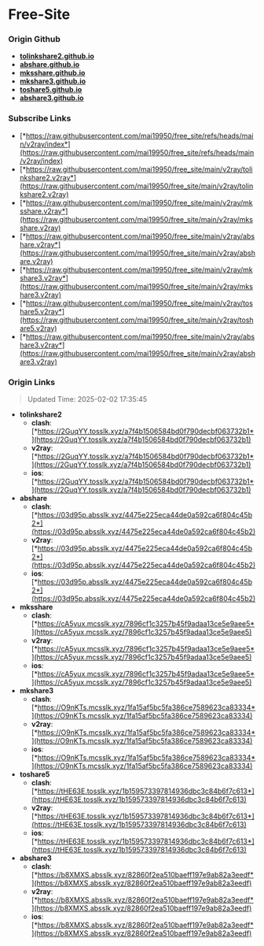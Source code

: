 # Free-Site

### Origin Github

- [**tolinkshare2.github.io**](https://github.com/tolinkshare2/tolinkshare2.github.io)
- [**abshare.github.io**](https://github.com/abshare/abshare.github.io)
- [**mksshare.github.io**](https://github.com/mksshare/mksshare.github.io)
- [**mkshare3.github.io**](https://github.com/mkshare3/mkshare3.github.io)
- [**toshare5.github.io**](https://github.com/toshare5/toshare5.github.io)
- [**abshare3.github.io**](https://github.com/abshare3/abshare3.github.io)

### Subscribe Links

- [*https://raw.githubusercontent.com/mai19950/free_site/refs/heads/main/v2ray/index*](https://raw.githubusercontent.com/mai19950/free_site/refs/heads/main/v2ray/index)
- [*https://raw.githubusercontent.com/mai19950/free_site/main/v2ray/tolinkshare2.v2ray*](https://raw.githubusercontent.com/mai19950/free_site/main/v2ray/tolinkshare2.v2ray)
- [*https://raw.githubusercontent.com/mai19950/free_site/main/v2ray/mksshare.v2ray*](https://raw.githubusercontent.com/mai19950/free_site/main/v2ray/mksshare.v2ray)
- [*https://raw.githubusercontent.com/mai19950/free_site/main/v2ray/abshare.v2ray*](https://raw.githubusercontent.com/mai19950/free_site/main/v2ray/abshare.v2ray)
- [*https://raw.githubusercontent.com/mai19950/free_site/main/v2ray/mkshare3.v2ray*](https://raw.githubusercontent.com/mai19950/free_site/main/v2ray/mkshare3.v2ray)
- [*https://raw.githubusercontent.com/mai19950/free_site/main/v2ray/toshare5.v2ray*](https://raw.githubusercontent.com/mai19950/free_site/main/v2ray/toshare5.v2ray)
- [*https://raw.githubusercontent.com/mai19950/free_site/main/v2ray/abshare3.v2ray*](https://raw.githubusercontent.com/mai19950/free_site/main/v2ray/abshare3.v2ray)

### Origin Links

> Updated Time: 2025-02-02 17:35:45

- **tolinkshare2**
  - **clash**: [*https://2GuqYY.tosslk.xyz/a7f4b1506584bd0f790decbf063732b1*](https://2GuqYY.tosslk.xyz/a7f4b1506584bd0f790decbf063732b1)
  - **v2ray**: [*https://2GuqYY.tosslk.xyz/a7f4b1506584bd0f790decbf063732b1*](https://2GuqYY.tosslk.xyz/a7f4b1506584bd0f790decbf063732b1)
  - **ios**: [*https://2GuqYY.tosslk.xyz/a7f4b1506584bd0f790decbf063732b1*](https://2GuqYY.tosslk.xyz/a7f4b1506584bd0f790decbf063732b1)
- **abshare**
  - **clash**: [*https://03d95p.absslk.xyz/4475e225eca44de0a592ca6f804c45b2*](https://03d95p.absslk.xyz/4475e225eca44de0a592ca6f804c45b2)
  - **v2ray**: [*https://03d95p.absslk.xyz/4475e225eca44de0a592ca6f804c45b2*](https://03d95p.absslk.xyz/4475e225eca44de0a592ca6f804c45b2)
  - **ios**: [*https://03d95p.absslk.xyz/4475e225eca44de0a592ca6f804c45b2*](https://03d95p.absslk.xyz/4475e225eca44de0a592ca6f804c45b2)
- **mksshare**
  - **clash**: [*https://cA5yux.mcsslk.xyz/7896cf1c3257b45f9adaa13ce5e9aee5*](https://cA5yux.mcsslk.xyz/7896cf1c3257b45f9adaa13ce5e9aee5)
  - **v2ray**: [*https://cA5yux.mcsslk.xyz/7896cf1c3257b45f9adaa13ce5e9aee5*](https://cA5yux.mcsslk.xyz/7896cf1c3257b45f9adaa13ce5e9aee5)
  - **ios**: [*https://cA5yux.mcsslk.xyz/7896cf1c3257b45f9adaa13ce5e9aee5*](https://cA5yux.mcsslk.xyz/7896cf1c3257b45f9adaa13ce5e9aee5)
- **mkshare3**
  - **clash**: [*https://O9nKTs.mcsslk.xyz/1fa15af5bc5fa386ce7589623ca83334*](https://O9nKTs.mcsslk.xyz/1fa15af5bc5fa386ce7589623ca83334)
  - **v2ray**: [*https://O9nKTs.mcsslk.xyz/1fa15af5bc5fa386ce7589623ca83334*](https://O9nKTs.mcsslk.xyz/1fa15af5bc5fa386ce7589623ca83334)
  - **ios**: [*https://O9nKTs.mcsslk.xyz/1fa15af5bc5fa386ce7589623ca83334*](https://O9nKTs.mcsslk.xyz/1fa15af5bc5fa386ce7589623ca83334)
- **toshare5**
  - **clash**: [*https://tHE63E.tosslk.xyz/1b159573397814936dbc3c84b6f7c613*](https://tHE63E.tosslk.xyz/1b159573397814936dbc3c84b6f7c613)
  - **v2ray**: [*https://tHE63E.tosslk.xyz/1b159573397814936dbc3c84b6f7c613*](https://tHE63E.tosslk.xyz/1b159573397814936dbc3c84b6f7c613)
  - **ios**: [*https://tHE63E.tosslk.xyz/1b159573397814936dbc3c84b6f7c613*](https://tHE63E.tosslk.xyz/1b159573397814936dbc3c84b6f7c613)
- **abshare3**
  - **clash**: [*https://b8XMXS.absslk.xyz/82860f2ea510baeff197e9ab82a3eedf*](https://b8XMXS.absslk.xyz/82860f2ea510baeff197e9ab82a3eedf)
  - **v2ray**: [*https://b8XMXS.absslk.xyz/82860f2ea510baeff197e9ab82a3eedf*](https://b8XMXS.absslk.xyz/82860f2ea510baeff197e9ab82a3eedf)
  - **ios**: [*https://b8XMXS.absslk.xyz/82860f2ea510baeff197e9ab82a3eedf*](https://b8XMXS.absslk.xyz/82860f2ea510baeff197e9ab82a3eedf)
